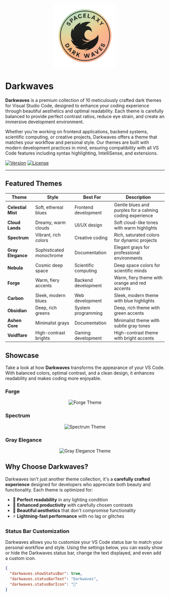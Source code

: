 <p align="center">
  <img src="https://github.com/spacelaxy/darkwaves/blob/main/assets/logo.png?raw=true" alt="Logo Darkwaves" width="200"/>
</p>

# Darkwaves

**Darkwaves** is a premium collection of 10 meticulously crafted dark themes for Visual Studio Code, designed to enhance your coding experience through beautiful aesthetics and optimal readability. Each theme is carefully balanced to provide perfect contrast ratios, reduce eye strain, and create an immersive development environment.

Whether you're working on frontend applications, backend systems, scientific computing, or creative projects, Darkwaves offers a theme that matches your workflow and personal style. Our themes are built with modern development practices in mind, ensuring compatibility with all VS Code features including syntax highlighting, IntelliSense, and extensions.

[![Version](https://img.shields.io/badge/version-0.0.5-blue.svg)](https://marketplace.visualstudio.com/items?itemName=spacelaxy.spacelaxy-darkwaves)
[![License](https://img.shields.io/badge/license-Apache%202.0-blue.svg)](LICENSE)

---

## Featured Themes

| Theme | Style | Best For | Description |
|-------|-------|----------|-------------|
| **Celestial Mist** | Soft, ethereal blues | Frontend development | Gentle blues and purples for a calming coding experience |
| **Cloud Lands** | Dreamy, warm clouds | UI/UX design | Soft cloud-like tones with warm highlights |
| **Spectrum** | Vibrant, rich colors | Creative coding | Rich, saturated colors for dynamic projects |
| **Gray Elegance** | Sophisticated monochrome | Documentation | Elegant grays for professional environments |
| **Nebula** | Cosmic deep space | Scientific computing | Deep space colors for scientific minds |
| **Forge** | Warm, fiery accents | Backend development | Warm, fiery theme with orange and red accents |
| **Carbon** | Sleek, modern blues | Web development | Sleek, modern theme with blue highlights |
| **Obsidian** | Deep, rich greens | System programming | Deep, rich theme with green accents |
| **Ashen Core** | Minimalist grays | Documentation | Minimalist theme with subtle gray tones |
| **Voidflare** | High-contrast brights | Gaming development | High-contrast theme with bright accents |

## Showcase

Take a look at how **Darkwaves** transforms the appearance of your VS Code. With balanced colors, optimal contrast, and a clean design, it enhances readability and makes coding more enjoyable.

### Forge
<p align="center">
  <img src="https://github.com/user-attachments/assets/9c85c7c8-5059-49f7-854c-af041c8ac56c" alt="Forge Theme" style="max-width:100%; height:auto;" />
</p>

### Spectrum
<p align="center">
  <img src="https://github.com/user-attachments/assets/6fcd2571-5a08-45d5-9e81-8010e8bcf8de" alt="Spectrum Theme" style="max-width:100%; height:auto;" />
</p>

### Gray Elegance
<p align="center">
  <img src="https://github.com/user-attachments/assets/2fefb2d9-c3b3-4a0f-b99c-252df74b19a8" alt="Gray Elegance Theme" style="max-width:100%; height:auto;" />
</p>

## Why Choose Darkwaves?

Darkwaves isn't just another theme collection, it's a **carefully crafted experience** designed for developers who appreciate both beauty and functionality. Each theme is optimized for:

- 🎯 **Perfect readability** in any lighting condition  
- 🚀 **Enhanced productivity** with carefully chosen contrasts  
- 🎨 **Beautiful aesthetics** that don't compromise functionality  
- ⚡ **Lightning-fast performance** with no lag or glitches  

### Status Bar Customization
Darkwaves allows you to customize your VS Code status bar to match your personal workflow and style. Using the settings below, you can easily show or hide the Darkwaves status bar, change the text displayed, and even add a custom icon.

```json
{
  "darkwaves.showStatusBar": true, 
  "darkwaves.statusBarText": "Darkwaves",
  "darkwaves.statusBarIcon": "🌌"
}
